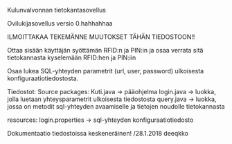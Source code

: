 Kulunvalvonnan tietokantasovellus

Ovilukijasovellus versio 0.hahhahhaa

ILMOITTAKAA TEKEMÄNNE MUUTOKSET TÄHÄN TIEDOSTOON!!


Ottaa sisään käyttäjän syöttämän RFID:n ja PIN:in ja osaa verrata sitä tietokannasta kyselemään RFID:hen ja PIN:iin

Osaa lukea SQL-yhteyden parametrit (url, user, password) ulkoisesta konfiguraatiotiedostosta.


Tiedostot:
Source packages:
    Kuti.java -> pääohjelma
    login.java -> luokka, jolla luetaan yhteysparametrit ulkoisesta tiedostosta
    query.java -> luokka, jossa on metodit sql-yhteyden avaamiselle ja tietojen noudolle tietokannasta

resources:
    login.properties -> sql-yhteyden konfiguraatiotiedosto


Dokumentaatio tiedostoissa keskeneräinen! /28.1.2018 deeqkko

